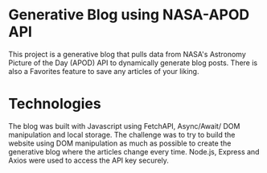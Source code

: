 # Generative Blog using NASA-APOD API

This project is a generative blog that pulls data from NASA's Astronomy Picture of the Day (APOD) API to dynamically generate blog posts. There is also a Favorites feature to save any articles of your liking.

# Technologies

The blog was built with Javascript using FetchAPI, Async/Await/ DOM manipulation and local storage. The challenge was to try to build the website using DOM manipulation as much as possible to create the generative blog where the articles change every time.
Node.js, Express and Axios were used to access the API key securely.



 
